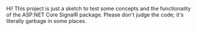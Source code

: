 Hi! This project is just a sketch to test some concepts and the functionality of the ASP.NET Core SignalR package. Please don't judge the code; it's literally garbage in some places.
